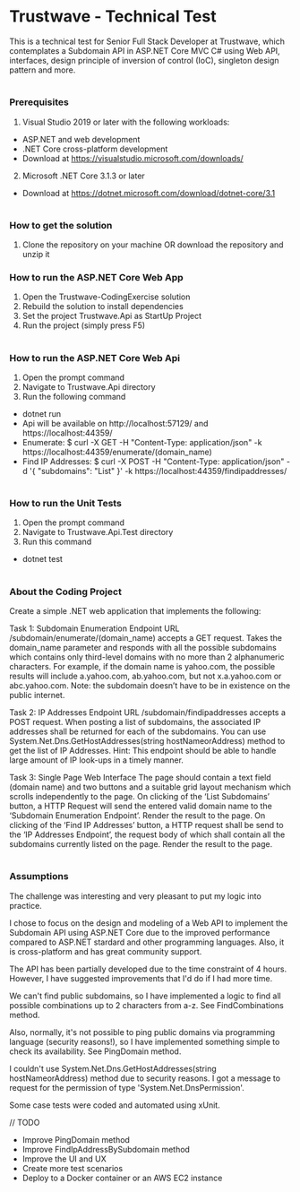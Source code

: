 # Trustwave - Technical Test
This is a technical test for Senior Full Stack Developer at Trustwave, which contemplates a Subdomain API in ASP.NET Core MVC C# using Web API, interfaces, design principle of inversion of control (IoC), singleton design pattern and more.
#
### Prerequisites
1. Visual Studio 2019 or later with the following workloads:
* ASP.NET and web development
* .NET Core cross-platform development
* Download at https://visualstudio.microsoft.com/downloads/
2. Microsoft .NET Core 3.1.3 or later
* Download at https://dotnet.microsoft.com/download/dotnet-core/3.1
#
### How to get the solution
1. Clone the repository on your machine OR download the repository and unzip it
### How to run the ASP.NET Core Web App
1. Open the Trustwave-CodingExercise solution
2. Rebuild the solution to install dependencies
3. Set the project Trustwave.Api as StartUp Project
4. Run the project (simply press F5)
#
### How to run the ASP.NET Core Web Api
1. Open the prompt command
2. Navigate to Trustwave.Api directory
3. Run the following command
* dotnet run
* Api will be available on http://localhost:57129/ and https://localhost:44359/
* Enumerate: $ curl -X GET -H "Content-Type: application/json" -k https://localhost:44359/enumerate/(domain_name)
* Find IP Addresses: $ curl -X POST -H "Content-Type: application/json" -d '{ "subdomains": "List<string>" }' -k https://localhost:44359/findipaddresses/
#
### How to run the Unit Tests
1. Open the prompt command
2. Navigate to Trustwave.Api.Test directory
3. Run this command
* dotnet test
#
### About the Coding Project
Create a simple .NET web application that implements the following:

Task 1: Subdomain Enumeration Endpoint
URL /subdomain/enumerate/(domain_name) accepts a GET request. Takes the domain_name parameter and responds with all the possible subdomains which contains only third-level domains with no more than 2 alphanumeric characters.
For example, if the domain name is yahoo.com, the possible results will include a.yahoo.com, ab.yahoo.com, but not x.a.yahoo.com or abc.yahoo.com.
Note: the subdomain doesn’t have to be in existence on the public internet.

Task 2: IP Addresses Endpoint
URL /subdomain/findipaddresses accepts a POST request. When posting a list of subdomains, the associated IP addresses shall be returned for each of the subdomains.
You can use System.Net.Dns.GetHostAddresses(string hostNameorAddress) method to get the list of IP Addresses.
Hint: This endpoint should be able to handle large amount of IP look-ups in a timely manner.

Task 3: Single Page Web Interface
The page should contain a text field (domain name) and two buttons and a suitable grid layout mechanism which scrolls independently to the page.
On clicking of the ‘List Subdomains’ button, a HTTP Request will send the entered valid domain name to the ‘Subdomain Enumeration Endpoint’. Render the result to the page.
On clicking of the ‘Find IP Addresses’ button, a HTTP request shall be send to the ‘IP Addresses Endpoint’, the request body of which shall contain all the subdomains currently listed on the page.
Render the result to the page.
#
### Assumptions
The challenge was interesting and very pleasant to put my logic into practice.

I chose to focus on the design and modeling of a Web API to implement the Subdomain API using ASP.NET Core due to the improved performance compared to ASP.NET stardard and other programming languages. Also, it is cross-platform and has great community support.

The API has been partially developed due to the time constraint of 4 hours. However, I have suggested improvements that I'd do if I had more time.

We can't find public subdomains, so I have implemented a logic to find all possible combinations up to 2 characters from a-z. See FindCombinations method.

Also, normally, it's not possible to ping public domains via programming language (security reasons!), so I have implemented something simple to check its availability. See PingDomain method.

I couldn't use System.Net.Dns.GetHostAddresses(string hostNameorAddress) method due to security reasons. I got a message to request for the permission of type 'System.Net.DnsPermission'.

Some case tests were coded and automated using xUnit.

// TODO
* Improve PingDomain method
* Improve FindIpAddressBySubdomain method
* Improve the UI and UX
* Create more test scenarios
* Deploy to a Docker container or an AWS EC2 instance
